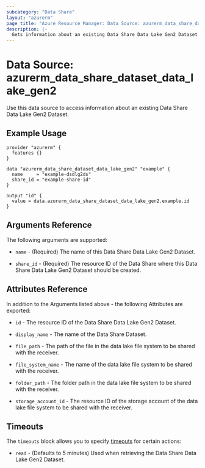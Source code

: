 ```yaml
---
subcategory: "Data Share"
layout: "azurerm"
page_title: "Azure Resource Manager: Data Source: azurerm_data_share_dataset_data_lake_gen2"
description: |-
  Gets information about an existing Data Share Data Lake Gen2 Dataset.
---
```


# Data Source: azurerm_data_share_dataset_data_lake_gen2

Use this data source to access information about an existing Data Share Data Lake Gen2 Dataset.

## Example Usage

```hcl
provider "azurerm" {
  features {}
}

data "azurerm_data_share_dataset_data_lake_gen2" "example" {
  name     = "example-dsdlg2ds"
  share_id = "example-share-id"
}

output "id" {
  value = data.azurerm_data_share_dataset_data_lake_gen2.example.id
}
```

## Arguments Reference

The following arguments are supported:

* `name` - (Required) The name of this Data Share Data Lake Gen2 Dataset.

* `share_id` - (Required) The resource ID of the Data Share where this Data Share Data Lake Gen2 Dataset should be created.

## Attributes Reference

In addition to the Arguments listed above - the following Attributes are exported: 

* `id` - The resource ID of the Data Share Data Lake Gen2 Dataset.

* `display_name` - The name of the Data Share Dataset.

* `file_path` - The path of the file in the data lake file system to be shared with the receiver.

* `file_system_name` - The name of the data lake file system to be shared with the receiver.

* `folder_path` - The folder path in the data lake file system to be shared with the receiver.

* `storage_account_id` - The resource ID of the storage account of the data lake file system to be shared with the receiver.

## Timeouts

The `timeouts` block allows you to specify [timeouts](https://www.terraform.io/docs/configuration/resources.html#timeouts) for certain actions:

* `read` - (Defaults to 5 minutes) Used when retrieving the Data Share Data Lake Gen2 Dataset.